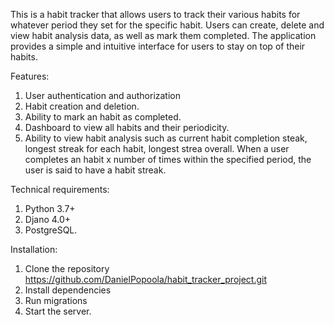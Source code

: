 This is a habit tracker that allows users to track their various
habits for whatever period they set for the specific habit. Users can create, delete
and view habit analysis data, as well as mark them completed. The application provides a simple
and intuitive interface for users to stay on top of their habits.

Features:
1. User authentication and authorization
2. Habit creation and deletion.
3. Ability to mark an habit as completed.
4. Dashboard to view all habits and their periodicity.
5. Ability to view habit analysis such as current habit completion steak, longest streak for each habit, longest strea overall.
   When a user completes an habit x number of times within the specified period, the user is said to have a habit streak.

Technical requirements:
1. Python 3.7+
2. Djano 4.0+
3. PostgreSQL.

Installation:
1. Clone the repository https://github.com/DanielPopoola/habit_tracker_project.git 
2. Install dependencies
3. Run migrations
4. Start the server.
